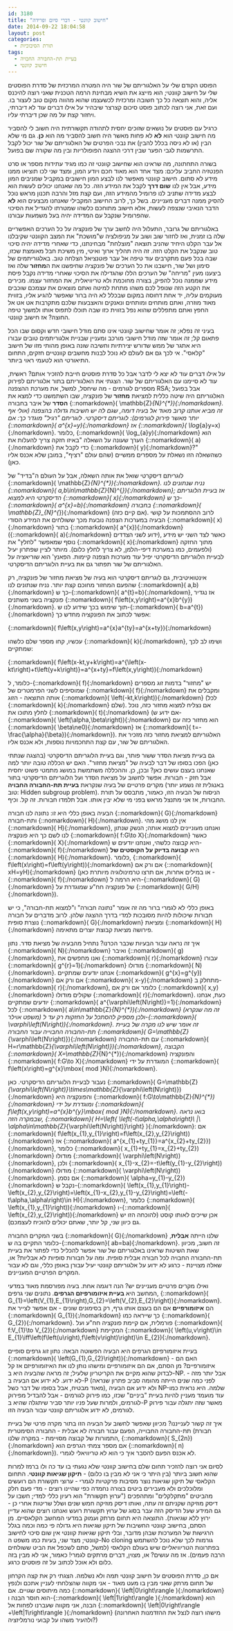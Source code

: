 ```yaml
---
id: 3180
title: "חישוב קוונטי - דברי סיום ופרידה"
date: 2014-09-22 18:04:58
layout: post
categories: 
  - תורת הסיבוכיות
tags: 
  - בעיית תת-החבורה החבויה
  - חישוב קוונטי
---
```

הפוסט הקודם שלי על האלגוריתם של שור היה המטרה המרכזית של סדרת הפוסטים שלי על חישוב קוונטי; הוא מייצג את השיא מבחינת הרמה הטכנית שאני רוצה להיכנס אליה, והוא תוצאה כל כך חשובה ומרכזית לכשעצמו שהוא מהווה מקום טוב לעצור בו. ועם זאת, אני רוצה לכתוב פוסט סיכום קצרצר שיבהיר על אילו דברים עוד לא דיברתי, ויחזור קצת על מה שכן דיברתי עליו.

כרגיל עם פוסטים על נושאים שזוכים יחסית לתהודה תקשורתית היה חשוב לי להסביר מה חישוב קוונטי הוא <strong>לא</strong> לא פחות מאשר היה חשוב להסביר מה הוא <strong>כן</strong>. גם מי שלא הבין (או לא ניסה בכלל להבין) את נבכי הפרטים של האלגוריתם של שור יכול לקבל התרשמות לגבי הפער שבין דרכי ההצגה הפופולריות ובין מה שקורה שם בפועל.

בשורה התחתונה, מה שראינו הוא שחישוב קוונטי זה כמו מגיד עתידות מספר או סרט הפנטזיה החביב עליכם: מצד אחד הוא מאוד חכם ויודע המון, ומצד שני לכו תוציאו ממנו מידע לא סתום. חישוב קוונטי מאפשר לנו לבצע המון חישובים במקביל שמניבים המון מידע, אבל אין לנו <strong>שום דרך</strong> לקבל את המידע הזה. כל מה שאנחנו יכולים לעשות הוא לבצע מדידה שתניב לנו פרומיל מהמידע הזה, ועם קצת מזל והרבה תכנון מראש נוכל להסיק ממנה דברים מעניינים. בשל כך, לרוב החישוב המקבילי שאנחנו מבצעים הוא <strong>לא</strong> הדבר הנאיבי שנצפה לעשות, אלא חישוב מתוחכם כלשהו שמטרתו להגדיל את הסיכוי שהפרומיל שנקבל עם המדידה יהיה בעל משמעות עבורנו.

באלגוריתם של גרובר, התעלול היה לחשב ערך של פונקציה על כל הערכים האפשריים שלה בו זמנית, ואז לחזור שוב ושוב על מניפולציה ש"מושכת" את המצב הקוונטי שקיבלנו אל עבר הקלט היחיד שהניב תוצאה "מוצלחת" מבחינתנו, כדי שאחרי מדידה יהיה סיכוי טוב שנקבל את הקלט הזה. זה היה תהליך ארוך ואיטי, מין משיכת חבל מאומצת שכזו, שבה בכל פעם מתקרבים עוד טיפה אל עבר פוטנציאל הצלחה טוב. באלגוריתמים של סימון ושל שור, חישבנו את כל הערכים של פונקציה שחיפשנו את ה<strong>מחזור</strong> שלה ואז ביצענו מעין "מריחה" של הערכים הללו שהגדילה את הסיכוי שאחרי מדידה נקבל פיסת מידע שממנה נוכל להפיק, בצורה מחוכמת ולא טריוויאלית, את המחזור עצמו. מכירים את הקטע הזה שנופל לכם משהו מתחת למיטה ואתם מוצאים את עצמכם שוכבים מעוקמים עליה, יד אחת דחוסה במקום שבכלל לא היה ברור שאפשר להגיע אליו, בזווית מאוד מוזרה, ואתם מותחים ומותחים ונאנקים והאצבעות שלכם מתקרבות אט אט אל החפץ ואתם מתפללים שהוא נפל בזווית כזו שבה תוכלו לתפוס אותו ולמשוך טיפה החוצה? אז חישוב קוונטי.

בעיני זה נפלא; זה אומר שחישוב קוונטי אינו סתם מודל חישובי חדש וקסום שבו הכל פתאום קל; זה אומר שזה מודל חישובי מורכב ומעניין שבניית אלגוריתמים טובים עבורו היא אתגר של ממש שדורש יצירתיות וחשיבה שונה באופן מהותי מזו של חישוב "קלאסי". אי לכך גם אם לעולם לא נוכל לבנות מחשבים קוונטיים חזקים, התחום התיאורטי הוא לטעמי ראוי ביותר.

על אילו דברים עוד לא יצא לי לדבר אבל כל סדרת פוסטים חייבת להזכיר אותם? ראשית, עוד לא סיימנו עם האלגוריתם של שור. הצגתי את האלגוריתם בתור אלגוריתם לפירוק מספרים לגורמים - מה שיחסל, למשל, את מערכת ההצפנה RSA; אבל בפועל האלגוריתם היה שיטה כללית למציאת <strong>מחזור</strong> של פונקציה, שבו השתמשנו כדי למצא את <strong>הסדר</strong> של איבר בחבורה {::nomarkdown}\( \mathbb{Z}_{N}^{*}\){:/nomarkdown}. זה מביא אותנו קרוב מאוד אל בעיה דומה, שגם לה יש חשיבות גדולה בהצפנה (אולי אף יותר מאשר פירוק לגורמים): לוגריתם דיסקרטי. לוגריתם "רגיל" מוגדר כך: אם {::nomarkdown}\( a^{x}=y\){:/nomarkdown} אז {::nomarkdown}\( \log_{a}y=x\){:/nomarkdown}. כלומר, {::nomarkdown}\( \log_{a}y\){:/nomarkdown} הוא הערך שעונה על השאלה "באיזו חזקה צריך להעלות את {::nomarkdown}\( a\){:/nomarkdown} כדי לקבל את {::nomarkdown}\( y\){:/nomarkdown}?" כשהשאלה הזו נשאלת על מספרים ממשיים (שהם עולם "רציף", במובן שלא אכנס אליו כאן).

לוגריתם דיסקרטי שואל את אותה השאלה, אבל על העולם ה"בדיד" של {::nomarkdown}\( \mathbb{Z}_{N}^{*}\){:/nomarkdown}. נניח שנתונים לנו {::nomarkdown}\( a,b\in\mathbb{Z}_{N}^{*}\){:/nomarkdown}; אז בעיית הלוגריתם הדיסקרטי היא למצוא {::nomarkdown}\( x\){:/nomarkdown} כך ש-{::nomarkdown}\( a^{x}=b\){:/nomarkdown} בחבורה {::nomarkdown}\( \mathbb{Z}_{N}^{*}\){:/nomarkdown} (אם קיים כזה). לרוב ההסתמכות על קושי הבעיה במערכות הצפנה נובעת מכך ששולחים את המידע הסודי {::nomarkdown}\( x\){:/nomarkdown} בתור {::nomarkdown}\( a^{x}\){:/nomarkdown} ({::nomarkdown}\( a\){:/nomarkdown} ידוע לשני הצדדים), כאשר לצד השני יש מידע נוסף שמאפשר "לחלץ" את {::nomarkdown}\( x\){:/nomarkdown} מתוך החזקה (ולפעמים, כמו במערכת דיפי-הלמן, לא צריך לחלץ כלום). מיותר לציין שפתרון יעיל לבעיית הלוגריתם הדיסקרטי יפיל עוד מערכות הצפנה קיימות. הפאנץ' הוא שוריאציה על האלגוריתם של שור תפתור גם את בעיית הלוגריתם הדיסקרטי.

אינטואיטיבית, גם לוגריתם דיסקרטי הוא בעיה של מציאת מחזור של פונקציה, רק שהפעם המחזור מחוכם קצת יותר. נניח שנתונים לנו {::nomarkdown}\( a,b\){:/nomarkdown} כך ש-{::nomarkdown}\( a^{t}=b\){:/nomarkdown}, אז נגדיר פונקציה בשני משתנים {::nomarkdown}\( f\left(x,y\right)=a^{x}b^{y}\){:/nomarkdown}. תוך שימוש בכך שידוע לנו ש-{::nomarkdown}\( b=a^{t}\){:/nomarkdown} אפשר לכתוב את הפונקציה מחדש כך:

{::nomarkdown}\( f\left(x,y\right)=a^{x}a^{ty}=a^{x+ty}\){:/nomarkdown}

עכשיו, קחו מספר שלם כלשהו {::nomarkdown}\( k\){:/nomarkdown}, ושימו לב לכך שמתקיים:

{::nomarkdown}\( f\left(x-kt,y+k\right)=a^{\left(x-kt\right)+t\left(y+k\right)}=a^{x+ty}=f\left(x,y\right)\){:/nomarkdown}

כלומר, ל-{::nomarkdown}\( f\){:/nomarkdown} יש "מחזור" בדמות זוג מספרים שמוסיפים לשני הפרמטרים של {::nomarkdown}\( f\){:/nomarkdown} ומקבלים את אותה התוצאה - הזוג {::nomarkdown}\( \left(-kt,k\right)\){:/nomarkdown} (לכל {::nomarkdown}\( k\){:/nomarkdown} שלם). אם נצליח למצוא מחזור כזה, נוכל לחלץ מתוכו את {::nomarkdown}\( t\){:/nomarkdown} (אם ידוע ש-{::nomarkdown}\( \left(\alpha,\beta\right)\){:/nomarkdown} הוא מחזור כזה עם {::nomarkdown}\( \beta\ne0\){:/nomarkdown} אז {::nomarkdown}\( t=-\frac{\alpha}{\beta}\){:/nomarkdown}). האלגוריתם למציאת מחזור כזה מזכיר את האלגוריתם של שור, עם קצת התחכמויות נוספות, ולא אכנס אליו.

גם בעיית מציאת הסדר ששור פותר, וגם בעיית הלוגריתם הדיסקרטי (בהצגה שנתתי כאן) הפכו בסופו של דבר לבעיה של "מציאת מחזור". האם יש הכללה טובה יותר למה שאנחנו בעצם עושים כאן? ובכן, כן. וההכללה משתמשת במושג מתמטי פשוט יחסית אבל חזק - חבורות. אפשר לחשוב על מציאת הסדר ועל הלוגריתם הדיסקרטי בתור מקרים פרטיים של בעיה שנקראת <strong>בעיית תת-החבורה החבויה</strong> (באנגלית זה נשמע יותר טוב: Hidden subgroup problem). הניסוח של הבעיה הזו, כאמור, מתבסס על תורת החבורות, אז אני מתנצל מראש בפני מי שלא יבין אותו. אבל תלמדו חבורות. זה קל. וכיף.

הבעיה באופן כללי היא זו: נתונה לנו חבורה {::nomarkdown}\( G\){:/nomarkdown} ותת-חבורה {::nomarkdown}\( H\){:/nomarkdown}. אין לנו מושג מהי {::nomarkdown}\( H\){:/nomarkdown}, ואנחנו מעוניינים למצוא אותה; הנשק שנתון לנו לשם כך היא פונקציה {::nomarkdown}\( f:G\to X\){:/nomarkdown} כאשר {::nomarkdown}\( X\){:/nomarkdown} היא קבוצה כלשהי, ואנחנו יודעים ש-{::nomarkdown}\( f\){:/nomarkdown} היא <strong>קבועה בדיוק על הקוסטים של </strong>{::nomarkdown}\( H\){:/nomarkdown}. כלומר, {::nomarkdown}\( f\left(x\right)=f\left(y\right)\){:/nomarkdown} אם ורק אם {::nomarkdown}\( xH=yH\){:/nomarkdown} (או במילים אחרות, אם תרצו טרמינולוגיה מיותרת כאן - {::nomarkdown}\( f\){:/nomarkdown} היא הרמה ל-{::nomarkdown}\( G\){:/nomarkdown} של פונקציה חח"ע שמוגדרת על {::nomarkdown}\( G/H\){:/nomarkdown}).

באופן כללי לא לגמרי ברור מה זה אומר "נתונה חבורה" ו"למצוא תת-חבורה", כי יש חבורות שיכולות להיות מסובכות למדי בדרך ההצגה שלהן. לרוב מדברים על חבורה נוצרת סופית {::nomarkdown}\( G\){:/nomarkdown} ומציאת {::nomarkdown}\( H\){:/nomarkdown} פירושה מציאת קבוצת יוצרים מתאימה.

איך זה נראה עבור הבעיות שכבר הכרנו? נתחיל מהבעיה של מציאת סדר. נתון {::nomarkdown}\( N\){:/nomarkdown} ואיבר {::nomarkdown}\( g\){:/nomarkdown}, ואנו מחפשים את {::nomarkdown}\( r\){:/nomarkdown} עבורו {::nomarkdown}\( g^{r}=1\){:/nomarkdown} מודולו {::nomarkdown}\( N\){:/nomarkdown}. אנחנו יודעים שמתקיים {::nomarkdown}\( g^{x}=g^{y}\){:/nomarkdown} אם ורק אם {::nomarkdown}\( x-y\){:/nomarkdown} מתחלק ב-{::nomarkdown}\( r\){:/nomarkdown}, כלומר אם ורק אם {::nomarkdown}\( x,y\){:/nomarkdown} שקולים מודולו {::nomarkdown}\( r\){:/nomarkdown}. כעת, אנחנו יודעים שמתקיים {::nomarkdown}\( a^{\varphi\left(N\right)}=1\){:/nomarkdown} לכל {::nomarkdown}\( a\in\mathbb{Z}_{N}^{*}\){:/nomarkdown} (זה מה שנקרא משפט אוילר) ולכן מספיק להסתכל על החזקות רק עד ל-{::nomarkdown}\( \varphi\left(N\right)\){:/nomarkdown}. זה אומר שיש לנו מקרה של בעיית תת-החבורה החבוייה עבור החבורה {::nomarkdown}\( G=\mathbb{Z}_{\varphi\left(N\right)}\){:/nomarkdown} עם תת-החבורה {::nomarkdown}\( H=r\mathbb{Z}_{\varphi\left(N\right)}\){:/nomarkdown}, הקבוצה {::nomarkdown}\( X=\mathbb{Z}_{N}^{*}\){:/nomarkdown} והפונקציה {::nomarkdown}\( f:G\to X\){:/nomarkdown} המוגדרת על ידי {::nomarkdown}\( f\left(x\right)=g^{x}\mbox{ mod }N\){:/nomarkdown}.

נעבור לבעיית הלוגריתם הדיסקרטי. כאן {::nomarkdown}\( G=\mathbb{Z}_{\varphi\left(N\right)}\times\mathbb{Z}_{\varphi\left(N\right)}\){:/nomarkdown} והפונקציה היא {::nomarkdown}\( f:G\to\mathbb{Z}_{N}^{*}\){:/nomarkdown} ומוגדרת על ידי {::nomarkdown}\( f\left(x,y\right)=a^{x}b^{y}\mbox{ mod }N\){:/nomarkdown}. בואו נראה שבמקרה הזה, {::nomarkdown}\( H=\left\{ \left(-t\alpha,\alpha\right)\ \|\ \alpha\in\mathbb{Z}_{\varphi\left(N\right)}\right\} \){:/nomarkdown}: אם {::nomarkdown}\( f\left(x_{1},y_{1}\right)=f\left(x_{2},y_{2}\right)\){:/nomarkdown} אז {::nomarkdown}\( a^{x_{1}+ty_{1}}=a^{x_{2}+ty_{2}}\){:/nomarkdown}, כלומר {::nomarkdown}\( x_{1}+ty_{1}=x_{2}+ty_{2}\){:/nomarkdown} מודולו {::nomarkdown}\( \varphi\left(N\right)\){:/nomarkdown}, ולכן {::nomarkdown}\( x_{1}-x_{2}=-t\left(y_{1}-y_{2}\right)\){:/nomarkdown} מודולו {::nomarkdown}\( \varphi\left(N\right)\){:/nomarkdown}. אם נסמן {::nomarkdown}\( \alpha=y_{1}-y_{2}\){:/nomarkdown} נקבל ש-{::nomarkdown}\( \left(x_{1},y_{1}\right)-\left(x_{2},y_{2}\right)=\left(x_{1}-x_{2},y_{1}-y_{2}\right)=\left(-t\alpha,\alpha\right)\in H\){:/nomarkdown}, כלומר {::nomarkdown}\( \left(x_{1},y_{1}\right)\){:/nomarkdown} ו-{::nomarkdown}\( \left(x_{2},y_{2}\right)\){:/nomarkdown} אכן שייכים לאותו קוסט (להוכחה הזו יש גם כיוון שני, קל יותר, שאתם יכולים להוכיח לעצמכם).

בשני המקרים החבורה {::nomarkdown}\( G\){:/nomarkdown} שלנו הייתה <strong>אבלית</strong>, כלומר התקיים בה ש-{::nomarkdown}\( ab=ba\){:/nomarkdown}. זה חשוב, מכיוון שאת השיטות שראינו באלגוריתם של שור אפשר להכליל כדי לפתור את בעיית תת-החבורה החבויה לכל חבורה אבלית סופית. ומה על חבורות סופיות לא אבליות? או, שאלה מצויינת - כרגע לא ידוע על אלגוריתם קוונטי יעיל עבורן באופן כללי, וגם לא עבור המקרים הפרטיים המעניינים.

ואילו מקרים פרטיים מעניינים יש? הנה דוגמה אחת. בעיה מפורסמת מאוד במדעי המחשב היא <strong>בעיית איזומורפיזם הגרפים</strong>. נתונים שני גרפים, {::nomarkdown}\( G_{1}=\left(V_{1},E_{1}\right),G_{2}=\left(V_{2},E_{2}\right)\){:/nomarkdown}. הם <strong>איזומורפיים</strong> אם הם בעצם אותו גרף, רק בסימונים שונים - אם אפשר לצייר את {::nomarkdown}\( G_{1}\){:/nomarkdown} כך שייראה כמו {::nomarkdown}\( G_{2}\){:/nomarkdown}. פורמלית, אם קיימת פונקציה חח"ע ועל {::nomarkdown}\( f:V_{1}\to V_{2}\){:/nomarkdown} המקיימת {::nomarkdown}\( \left(u,v\right)\in E_{1}\iff\left(f\left(u\right),f\left(v\right)\right)\in E_{2}\){:/nomarkdown}.

בעיית איזומורפיזם הגרפים היא הבעיה הפשוטה הבאה: נתון זוג גרפים סופיים {::nomarkdown}\( \left(G_{1},G_{2}\right)\){:/nomarkdown} - האם הם איזומורפיים? מן הסתם, אם הם איזומורפיים ומישהו נותן לנו את האיזומורפיזם אז קל לבדוק שהוא מקיים את הקריטריון שלעיל; זה מראה שהבעיה היא ב-NP. אבל יותר מזה - לא ידוע. לא ידוע אם הבעיה ב-P (לפני כמה שנים הייתה מהומה סביב פתרון שנראה מאוד מבטיח, אבל בסופו של דבר כשל), ולא ידוע אם הבעיה NP-שלמה. היא נראית כמו עוד מועמד מעניין להיות בעיית "ביניים" שכזו, כמו פירוק לגורמים - אבל להבדיל מפירוק לגורמים, ולמרות שעל פניו יותר סביר שיתגלה שהיא ב-P מאשר שזה יתגלה עבור פירוק לגורמים, לא ידוע אלגוריתם קוונטי עבור הבעיה הזו.

איך זה קשור לענייננו? מכיוון שאפשר לחשוב על הבעיה הזו בתור מקרה פרטי של בעיית תת-החבורה החבוייה, הפעם עבור חבורה לא אבלית - החבורה הסימטרית (חבורת התמורות של קבוצה מסויימת - במקרה שלנו, {::nomarkdown}\( S_{2n}\){:/nomarkdown} אם מספר צמתי הגרפים הוא {::nomarkdown}\( n\){:/nomarkdown}). לא אכנס הפעם להסבר איך כי הוא לא טריוויאלי לגמרי.

לסיום אני רוצה להזכיר תחום שלם בחישוב קוונטי שלא נגעתי בו עד כה ולו ברמז למרות שהוא חשוב ביותר (בין היתר כי אני לא מבין בו כלום) - <strong>תיקון שגיאות קוונטי</strong>. התחום הקלאסי של תיקון שגיאות נוצר מסיבות פרקטיות לגמרי - ערוצי תקשורת הם רועשים ומלוכלכים ולא מעבירים ביטים בצורה נחמדה כפי שהיינו רוצים - מדי פעם חלק מהביטים "מתקלקלים" ומתהפכים ("ערוץ תקשורת" הוא רעיון כללי למדי; חשבו על דיסק מוזיקה שקניתם זה עתה, ואותו דיסק מוזיקה חמש שנים ושלל שריטות אחרי כן - גם המידע שעל הדיסק הזה עבר בסוג של ערוץ תקשורת רועש ואנחנו רוצים שהוא עדיין ירוץ ללא שגיאות). התוצאה היא תחום מרתק ועמוק במדעי המחשב הקלאסיים. מן הסתם, בחישוב קוונטי החשיבות של תיקון שגיאות היא גדולה פי כמה וכמה בגלל הרגישות של המערכות שבהן מדובר, ובלי תיקון שגיאות קוונטי אין שום סיכוי לחישוב קוונטי; מצד שני, בעיות כמו משפט ה-No cloning גורמות לכך שלא נוכל להשתמש בפתרונות הטריוויאליים שיש בעולם הקלאסי (למשל, סתם לשכפל את הביט ששולחים הרבה פעמים). אז מה עושים? או, מצוין, דברים מרתקים לגמרי! כאמור, אני לא מבין בזה כלום ולא אוכל לכתוב על זה פוסטים כרגע.

אם כן, סדרת הפוסטים על חישוב קוונטי תמה ולא נשלמה. הצגתי רק את קצה הקרחון של תחום מרתק שאני מבין בו מעט מאוד - אני מקווה שהצלחתי לעניין אתכם ולנפץ כמה מיתוסים שגויים. אם {::nomarkdown}\( \left\|0\right\rangle \){:/nomarkdown} הוא חוסר הבנה ו-{::nomarkdown}\( \left\|1\right\rangle \){:/nomarkdown} הוא הבנה, אני מקווה שעברנו לפחות אל {::nomarkdown}\( \left\|0\right\rangle +\left\|1\right\rangle \){:/nomarkdown} (מישהו רוצה לנצל את ההזדמנות האחרונה ולהעיר משהו על קבועי נורמליזציה?)
